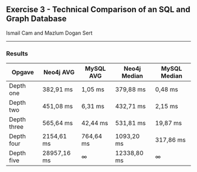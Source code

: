 ## Exercise 3 - Technical Comparison of an SQL and Graph Database

Ismail Cam and Mazlum Dogan Sert

---

### Results

<table width="100%">
    <thead>
    <tr>
        <th>Opgave</th>
        <th>Neo4j AVG</th>
        <th>MySQL AVG</th>
        <th>Neo4j Median</th>
        <th>MySQL Median</th>
    </tr>
    </thead>
    <tbody>
    <tr>
        <td>Depth one</td>
        <td>382,91 ms</td>
        <td>1,05 ms</td>
        <td>379,88 ms</td>
        <td>0,48 ms</td>
    </tr>
    <tr>
        <td>Depth two</td>
        <td>451,08 ms</td>
        <td>6,31 ms</td>
        <td>432,71 ms</td>
        <td>2,15 ms</td>
    </tr>
    <tr>
        <td>Depth three</td>
        <td>565,64 ms</td>
        <td>42,44 ms</td>
        <td>531,81 ms</td>
        <td>19,87 ms</td>
    </tr>
    <tr>
        <td>Depth four</td>
        <td>2154,61 ms</td>
        <td>764,64 ms</td>
        <td>1093,20 ms</td>
        <td>317,86 ms</td>
    </tr>
    <tr>
        <td>Depth five</td>
        <td>28957,16 ms</td>
        <td>∞</td>
        <td>12338,80 ms</td>
        <td>∞</td>
    </tr>
    </tbody>
</table>